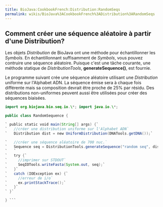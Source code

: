 ```yaml
---
title: BioJava:CookbookFrench:Distribution:RandomSeqs
permalink: wikis/BioJava%3ACookbookFrench%3ADistribution%3ARandomSeqs
---
```


Comment créer une séquence aléatoire à partir d'une Distribution?
-----------------------------------------------------------------

Les objets *Distribution* de BioJava ont une méthode pour échantillonner
les *Symbols*. En échantillonnant suffisamment de *Symbols*, vous pouvez
contruire une séquence aléatoire. Puisque c'est une tâche courante, une
méthode statique de *DistributionTools*, **generateSequence()**, est
fournie.

Le programme suivant crée une séquence aléatoire utilisant une
*Distribution* uniforme sur l'Alphabet ADN. La séquence émise sera à
chaque fois différente mais sa composition devrait être proche de 25%
par résidu. Des distributions non-uniformes peuvent aussi être utilisées
pour créer des séquences biaisées.

```java import org.biojava.bio.dist.\*; import org.biojava.bio.seq.\*;
import org.biojava.bio.seq.io.\*; import java.io.\*;

public class RandomSequence {

` public static void main(String[] args) {`  
`   //créer une distribution uniforme sur l'Alphabet ADN`  
`   Distribution dist = new UniformDistribution(DNATools.getDNA());`

`   //créer une séquence aléatoire de 700 nuc.`  
`   Sequence seq = DistributionTools.generateSequence("random seq", dist, 700);`  
`   `  
`   try {`  
`     //imprimer sur STDOUT`  
`     SeqIOTools.writeFasta(System.out, seq);`  
`   }`  
`   catch (IOException ex) {`  
`     //erreur de i/o`  
`     ex.printStackTrace();`  
`   }`  
` }`

} ```
